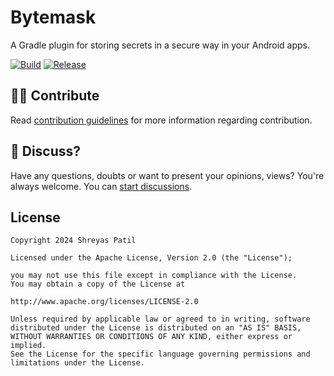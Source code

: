 # Bytemask

A Gradle plugin for storing secrets in a secure way in your Android apps.

[![Build](https://github.com/PatilShreyas/Bytemask/actions/workflows/build.yml/badge.svg)](https://github.com/PatilShreyas/Bytemask/actions/workflows/build.yml)
[![Release](https://github.com/PatilShreyas/Bytemask/actions/workflows/release.yml/badge.svg)](https://github.com/PatilShreyas/Bytemask/actions/workflows/release.yml)

## 🙋‍♂️ Contribute

Read [contribution guidelines](CONTRIBUTING.md) for more information regarding contribution.

## 💬 Discuss?

Have any questions, doubts or want to present your opinions, views? You're always welcome. You
can [start discussions](https://github.com/PatilShreyas/bytemask/discussions).

## License

```
Copyright 2024 Shreyas Patil

Licensed under the Apache License, Version 2.0 (the "License");

you may not use this file except in compliance with the License.
You may obtain a copy of the License at

http://www.apache.org/licenses/LICENSE-2.0

Unless required by applicable law or agreed to in writing, software
distributed under the License is distributed on an "AS IS" BASIS,
WITHOUT WARRANTIES OR CONDITIONS OF ANY KIND, either express or implied.
See the License for the specific language governing permissions and
limitations under the License.
```
